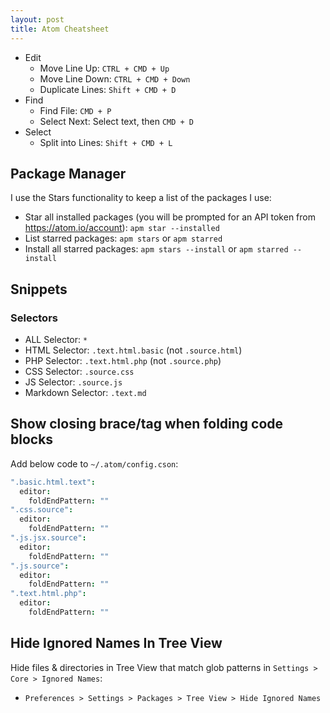 ```yaml
---
layout: post
title: Atom Cheatsheet
---
```


- Edit
  - Move Line Up: `CTRL + CMD + Up`
  - Move Line Down: `CTRL + CMD + Down`
  - Duplicate Lines: `Shift + CMD + D`
- Find
  - Find File: `CMD + P`
  - Select Next: Select text, then `CMD + D`
- Select
  - Split into Lines: `Shift + CMD + L`

## Package Manager

I use the Stars functionality to keep a list of the packages I use:

- Star all installed packages (you will be prompted for an API token from https://atom.io/account): `apm star --installed`
- List starred packages: `apm stars` or `apm starred`
- Install all starred packages: `apm stars --install` or `apm starred --install`

## Snippets

### Selectors

- ALL Selector: `*`
- HTML Selector: `.text.html.basic` (not `.source.html`)
- PHP Selector: `.text.html.php` (not `.source.php`)
- CSS Selector: `.source.css`
- JS Selector: `.source.js`
- Markdown Selector: `.text.md`

## Show closing brace/tag when folding code blocks

Add below code to `~/.atom/config.cson`:

```cson
".basic.html.text":
  editor:
    foldEndPattern: ""
".css.source":
  editor:
    foldEndPattern: ""
".js.jsx.source":
  editor:
    foldEndPattern: ""
".js.source":
  editor:
    foldEndPattern: ""
".text.html.php":
  editor:
    foldEndPattern: ""
```

## Hide Ignored Names In Tree View

Hide files & directories in Tree View that match glob patterns in `Settings > Core > Ignored Names`:

- `Preferences > Settings > Packages > Tree View > Hide Ignored Names`
